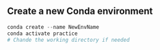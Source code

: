 ## Create a new Conda environment
```Powershell
conda create --name NewEnvName
conda activate practice
# Chande the working directory if needed
```

